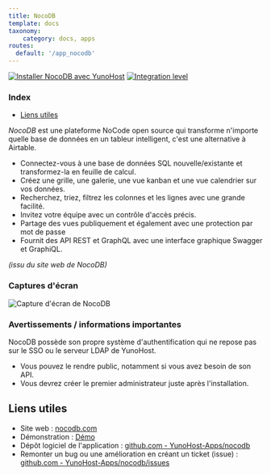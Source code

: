 ```yaml
---
title: NocoDB
template: docs
taxonomy:
    category: docs, apps
routes:
  default: '/app_nocodb'
---
```


[![Installer NocoDB avec YunoHost](https://install-app.yunohost.org/install-with-yunohost.svg)](https://install-app.yunohost.org/?app=nocodb) [![Integration level](https://dash.yunohost.org/integration/nocodb.svg)](https://dash.yunohost.org/appci/app/nocodb)

### Index

- [Liens utiles](#liens-utiles)

*NocoDB* est une plateforme NoCode open source qui transforme n'importe quelle base de données en un tableur intelligent, c'est une alternative à Airtable.

* Connectez-vous à une base de données SQL nouvelle/existante et transformez-la en feuille de calcul.
* Créez une grille, une galerie, une vue kanban et une vue calendrier sur vos données.
* Recherchez, triez, filtrez les colonnes et les lignes avec une grande facilité.
* Invitez votre équipe avec un contrôle d'accès précis.
* Partage des vues publiquement et également avec une protection par mot de passe
* Fournit des API REST et GraphQL avec une interface graphique Swagger et GraphiQL.

*(issu du site web de NocoDB)*

### Captures d'écran

![Capture d'écran de NocoDB](https://github.com/YunoHost-Apps/nocodb_ynh/blob/master/doc/screenshots/example.png)

### Avertissements / informations importantes

NocoDB possède son propre système d'authentification qui ne repose pas sur le SSO ou le serveur LDAP de YunoHost.
  * Vous pouvez le rendre public, notamment si vous avez besoin de son API.
  * Vous devrez créer le premier administrateur juste après l'installation.

## Liens utiles

+ Site web : [nocodb.com](https://www.nocodb.com/)
+ Démonstration : [Démo](https://www.nocodb.com/demos)
+ Dépôt logiciel de l'application : [github.com - YunoHost-Apps/nocodb](https://github.com/YunoHost-Apps/nocodb_ynh)
+ Remonter un bug ou une amélioration en créant un ticket (issue) : [github.com - YunoHost-Apps/nocodb/issues](https://github.com/YunoHost-Apps/nocodb_ynh/issues)
